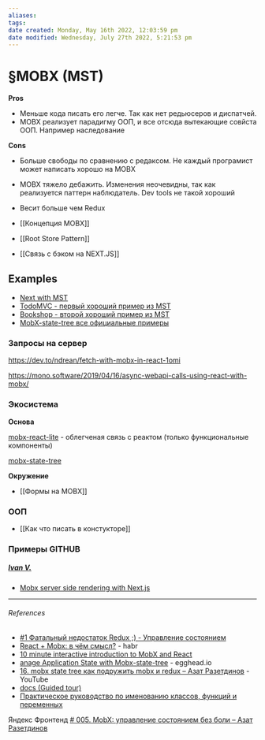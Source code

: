 ```yaml
---
aliases: 
tags: 
date created: Monday, May 16th 2022, 12:03:59 pm
date modified: Wednesday, July 27th 2022, 5:21:53 pm
---
```


# §MOBX (MST)

**Pros**
- Меньше кода писать его легче. Так как нет редьюсеров и диспатчей.
- MOBX реализует парадигму ООП, и все отсюда вытекающие совйста ООП. Например наследование

**Cons**
- Больше свободы по сравнению с редаксом. Не каждый програмист может написать хорошо на MOBX
- MOBX тяжело дебажить. Изменения неочевидны, так как реализуется паттерн наблюдатель. Dev tools не такой хороший
- Весит больше чем Redux

- [[Концепция MOBX]]
- [[Root Store Pattern]]
- [[Связь с бэком на NEXT.JS]]

## Examples

- [Next with MST](https://github.com/vercel/next.js/tree/canary/examples/with-mobx-state-tree-typescript)
- [TodoMVC - первый хороший пример из MST](https://github.com/mobxjs/mobx-state-tree/tree/master/packages/mst-example-todomvc)
- [Bookshop - второй хороший пример из MST](https://github.com/mobxjs/mobx-state-tree/tree/master/packages/mst-example-bookshop)
- [MobX-state-tree все официальные примеры](https://mobx-state-tree.js.org/intro/examples)

### Запросы на сервер

https://dev.to/ndrean/fetch-with-mobx-in-react-1omi

https://mono.software/2019/04/16/async-webapi-calls-using-react-with-mobx/

### Экосистема

**Основа**

[mobx-react-lite](https://github.com/mobxjs/mobx/tree/main/packages/mobx-react-lite) - облегченая связь с реактом (только функциональные компоненты)

[mobx-state-tree]()

**Окружение**

- [[Формы на MOBX]]

### ООП

- [[Как что писать в констукторе]]

### Примеры GITHUB

##### [Ivan V.](https://dev.to/ivandotv)

- [Mobx server side rendering with Next.js](https://github.com/ivandotv/mobx-nextjs-root-store)

---

###### References

- [#1 Фатальный недостаток Redux ;) - Управление состоянием](https://www.youtube.com/watch?v=GJANg9rMo5Y&list=PLZTsCOAKJJ_b_qj0W5-9XVKnu769iBXR5&index=7)
- [React + Mobx: в чём смысл?](https://habr.com/ru/post/471048/) - habr
- [10 minute interactive introduction to MobX and React](https://mobx.js.org/getting-started)
- [anage Application State with Mobx-state-tree](https://egghead.io/courses/manage-application-state-with-mobx-state-tree) - egghead.io
- [16. mobx state tree как подружить mobx и redux – Азат Разетдинов](https://www.youtube.com/watch?v=OqejxNwq2Y8&t=1686s&ab_channel=%D0%A0%D0%B0%D0%B7%D1%80%D0%B0%D0%B1%D0%BE%D1%82%D0%BA%D0%B0) - YouTube
- [docs (Guided tour)](https://mobx.js.org/about-this-documentation.html#:~:text=6%20cheat%20sheet-,Guided%20tour,-To%20get%20an)
- [Практическое руководство по именованию классов, функций и переменных](https://habr.com/ru/post/558874/)

Яндекс Фронтенд [# 005. MobX: управление состоянием без боли – Азат Разетдинов](https://www.youtube.com/watch?v=9rZeCNLfeuk&t=59s&ab_channel=%D0%A4%D1%80%D0%BE%D0%BD%D1%82%D0%B5%D0%BD%D0%B4)

